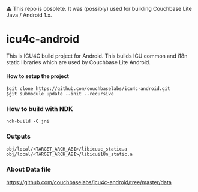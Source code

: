 ⚠️ This repo is obsolete.  It was (possibly) used for building Couchbase Lite Java / Android 1.x.

# icu4c-android
This is ICU4C build project for Android. This builds ICU common and i18n static libraries which are used by Couchbase Lite Android.

#### How to setup the project
```
$git clone https://github.com/couchbaselabs/icu4c-android.git
$git submodule update --init --recursive
```

### How to build with NDK
```
ndk-build -C jni
```

### Outputs
```
obj/local/<TARGET_ARCH_ABI>/libicuuc_static.a
obj/local/<TARGET_ARCH_ABI>/libicui18n_static.a
```

### About Data file
https://github.com/couchbaselabs/icu4c-android/tree/master/data


